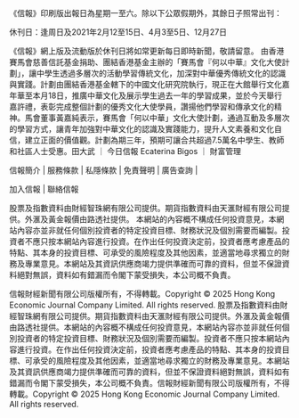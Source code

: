 《信報》印刷版出報日為星期一至六。除以下公眾假期外，其餘日子照常出刊：

休刊日：逢周日及2021年2月12至15日、4月3至5日、12月27日

《信報》網上版及流動版於休刊日將如常更新每日即時新聞，敬請留意。
由香港賽馬會慈善信託基金捐助、團結香港基金主辦的「賽馬會『何以中華』文化大使計劃」，讓中學生透過多層次的活動學習傳統文化，加深對中華優秀傳統文化的認識與實踐。計劃由團結香港基金轄下的中國文化研究院執行，現正在大館舉行文化嘉年華至本月18日，推廣中華文化及展示學生過去一年的學習成果，並於今天舉行嘉許禮，表彰完成整個計劃的優秀文化大使學員，讚揚他們學習和傳承文化的精神。馬會董事黃嘉純表示，賽馬會「何以中華」文化大使計劃，通過互動及多層次的學習方式，讓青年加強對中華文化的認識及實踐能力，提升人文素養和文化自信，建立正面的價值觀。計劃為期三年，預期可讓合共超過7.5萬名中學生、教師和社區人士受惠。田大武
      		      	 ｜ 
     			       		      	 	今日信報
Ecaterina Bigos
      		      	 ｜ 
     			       		      	 	財富管理

信報簡介 | 
	        服務條款 | 
	        私隱條款 | 
	        免責聲明 | 
	        廣告查詢 | 
			
加入信報 | 
	        聯絡信報

股票及指數資料由財經智珠網有限公司提供。期貨指數資料由天滙財經有限公司提供。外滙及黃金報價由路透社提供。
本網站的內容概不構成任何投資意見，本網站內容亦並非就任何個別投資者的特定投資目標、財務狀況及個別需要而編製。投資者不應只按本網站內容進行投資。在作出任何投資決定前，投資者應考慮產品的特點、其本身的投資目標、可承受的風險程度及其他因素，並適當地尋求獨立的財務及專業意見。本網站及其資訊供應商竭力提供準確而可靠的資料，但並不保證資料絕對無誤，資料如有錯漏而令閣下蒙受損失，本公司概不負責。

信報財經新聞有限公司版權所有，不得轉載。Copyright © 2025 Hong Kong Economic Journal Company Limited. All rights reserved.
股票及指數資料由財經智珠網有限公司提供。期貨指數資料由天滙財經有限公司提供。外滙及黃金報價由路透社提供。本網站的內容概不構成任何投資意見，本網站內容亦並非就任何個別投資者的特定投資目標、財務狀況及個別需要而編製。投資者不應只按本網站內容進行投資。在作出任何投資決定前，投資者應考慮產品的特點、其本身的投資目標、可承受的風險程度及其他因素，並適當地尋求獨立的財務及專業意見。本網站及其資訊供應商竭力提供準確而可靠的資料，但並不保證資料絕對無誤，資料如有錯漏而令閣下蒙受損失，本公司概不負責。信報財經新聞有限公司版權所有，不得轉載。Copyright © 2025 Hong Kong Economic Journal Company Limited. All rights reserved.